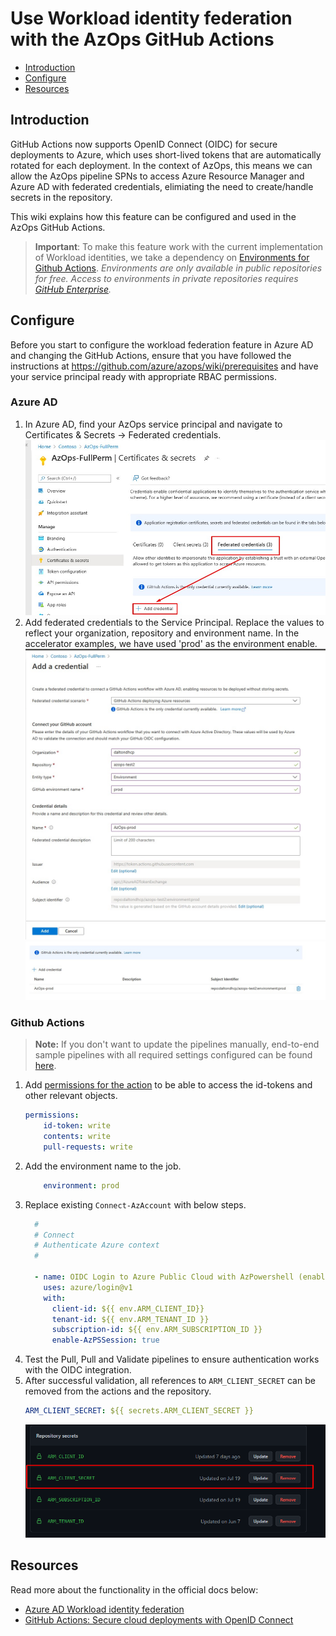 # Use Workload identity federation with the AzOps GitHub Actions

- [Introduction](#Introduction)
- [Configure](#Configure)
- [Resources](#Resources)

## Introduction

GitHub Actions now supports OpenID Connect (OIDC) for secure deployments to Azure, which uses short-lived tokens that are automatically rotated for each deployment. 
In the context of AzOps, this means we can allow the AzOps pipeline SPNs to access Azure Resource Manager and Azure AD with federated credentials, elimiating the need to create/handle secrets in the repository. 

This wiki explains how this feature can be configured and used in the AzOps GitHub Actions. 

> **Important**: To make this feature work with the current implementation of Workload identities, we take a dependency on [Environments for Github Actions](https://docs.github.com/en/actions/deployment/targeting-different-environments/using-environments-for-deployment). *Environments are only available in public repositories for free. Access to environments in private repositories requires [GitHub Enterprise](https://docs.github.com/en/get-started/learning-about-github/githubs-products#github-enterprise).*

## Configure
Before you start to configure the workload federation feature in Azure AD and changing the GitHub Actions, ensure that you have followed the instructions at https://github.com/azure/azops/wiki/prerequisites and have your service principal ready with appropriate RBAC permissions.

### Azure AD
1. In Azure AD, find your AzOps service principal and navigate to Certificates & Secrets -> Federated credentials. 
    ![Add creds](./Media/oidc/spn_addcreds.jpg)
2. Add federated credentials to the Service Principal. Replace the values to reflect your organization, repository and environment name. In the accelerator examples, we have used 'prod' as the environment enable. 
    ![Overview](./Media/oidc/spn_addcreds2.jpg)
    ![Overview](./Media/oidc/spn_added.jpg)
### Github Actions 
> **Note:** If you don't want to update the pipelines manually, end-to-end sample pipelines with all required settings configured can be found [here](https://github.com/Azure/AzOps-Accelerator/tree/main/.github/samples/oidc-azuread). 
1. Add [permissions for the action](https://github.blog/changelog/2021-04-20-github-actions-control-permissions-for-github_token/) to be able to access the id-tokens and other relevant objects.
    ```yaml
    permissions:
        id-token: write
        contents: write
        pull-requests: write
    ```
2. Add the environment name to the job. 
    ```yaml
        environment: prod
    ```
3. Replace existing `Connect-AzAccount` with below steps.
    ```yaml
      #
      # Connect
      # Authenticate Azure context
      #

      - name: OIDC Login to Azure Public Cloud with AzPowershell (enableAzPSSession true)
        uses: azure/login@v1
        with:
          client-id: ${{ env.ARM_CLIENT_ID}}
          tenant-id: ${{ env.ARM_TENANT_ID }}
          subscription-id: ${{ env.ARM_SUBSCRIPTION_ID }} 
          enable-AzPSSession: true
    ```
4. Test the Pull, Pull and Validate pipelines to ensure authentication works with the OIDC integration. 
5. After successful validation, all references to `ARM_CLIENT_SECRET` can be removed from the actions and the repository. 
    ```yaml
    ARM_CLIENT_SECRET: ${{ secrets.ARM_CLIENT_SECRET }}
    ```
    ![Overview](./Media/oidc/arm_client_secret.png)
## Resources
Read more about the functionality in the official docs below: 

* [Azure AD Workload identity federation](https://docs.microsoft.com/en-us/azure/active-directory/develop/workload-identity-federation)
* [GitHub Actions: Secure cloud deployments with OpenID Connect](https://github.blog/changelog/2021-10-27-github-actions-secure-cloud-deployments-with-openid-connect/)
